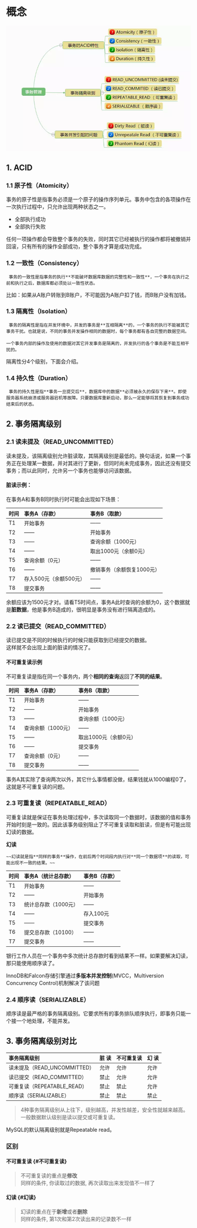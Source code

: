 # 概念



![](../../.gitbook/assets/image%20%2889%29.png)

## 1.  ACID

### **1.1 原子性（Atomicity）**

事务的原子性是指事务必须是一个原子的操作序列单元。事务中包含的各项操作在一次执行过程中，只允许出现两种状态之一。

* 全部执行成功
* 全部执行失败

任何一项操作都会导致整个事务的失败，同时其它已经被执行的操作都将被撤销并回滚，只有所有的操作全部成功，整个事务才算是成功完成。

### **1.2 一致性（Consistency）**

     事务的一致性是指事务的执行**不能破坏数据库数据的完整性和一致性**，一个事务在执行之前和执行之后，数据库都必须处以一致性状态。

比如：如果从A账户转账到B账户，不可能因为A账户扣了钱，而B账户没有加钱。

### **1.3 隔离性（Isolation）**

     事务的隔离性是指在并发环境中，并发的事务是**互相隔离**的，一个事务的执行不能被其它事务干扰。也就是说，不同的事务并发操作相同的数据时，每个事务都有各自完整的数据空间。

    一个事务内部的操作及使用的数据对其它并发事务是隔离的，并发执行的各个事务是不能互相干扰的。

隔离性分4个级别，下面会介绍。

### **1.4 持久性（Duration）**

     事务的持久性是指**事务一旦提交后**，数据库中的数据**必须被永久的保存下来**。即使服务器系统崩溃或服务器宕机等故障。只要数据库重新启动，那么一定能够将其恢复到事务成功结束后的状态。

## 2. 事务隔离级别

### **2.1 读未提及（READ\_UNCOMMITTED）**

读未提及，该隔离级别允许脏读取，其隔离级别是最低的。换句话说，如果一个事务正在处理某一数据，并对其进行了更新，但同时尚未完成事务，因此还没有提交事务；而以此同时，允许另一个事务也能够访问该数据。

#### **脏读示例：**

在事务A和事务B同时执行时可能会出现如下场景：

| 时间 | 事务A（存款） | 事务B（取款） |
| :--- | :--- | :--- |
| T1 | 开始事务 | —— |
| T2 | —— | 开始事务 |
| T3 | —— | 查询余额（1000元） |
| T4 | —— | 取出1000元（余额0元） |
| T5 | 查询余额（0元） | —— |
| T6 | —— | 撤销事务（余额恢复1000元） |
| T7 | 存入500元（余额500元） | —— |
| T8 | 提交事务 | —— |

余额应该为1500元才对。请看T5时间点，事务A此时查询的余额为0，这个数据就是**脏数据**，他是事务B造成的，很明显是事务没有进行隔离造成的。

### **2.2 读已提交（READ\_COMMITTED）**

读已提交是不同的时候执行的时候只能获取到已经提交的数据。  
 这样就不会出现上面的脏读的情况了。

#### **不可重复读示例**

 不可重复读是指在同一个事务内，两个**相同的查询**返回了**不同的结果**。 

| 时间 | 事务A（存款） | 事务B（取款） |
| :--- | :--- | :--- |
| T1 | 开始事务 | —— |
| T2 | —— | 开始事务 |
| T3 | —— | 查询余额（1000元） |
| T4 | 查询余额（1000元） | —— |
| T5 | —— | 取出1000元（余额0元） |
| T6 | —— | 提交事务 |
| T7 | 查询余额（0元） | —— |
| T8 | 提交事务 | —— |

事务A其实除了查询两次以外，其它什么事情都没做，结果钱就从1000编程0了，这就是不可重复读的问题。

### **2.3 可重复读（REPEATABLE\_READ）**

可重复读就是保证在事务处理过程中，多次读取同一个数据时，该数据的值和事务开始时刻是一致的。因此该事务级别阻止了不可重复读取和脏读，但是有可能出现幻读的数据。

**幻读**

    ~~幻读就是指**同样的事务**操作，在前后两个时间段内执行对**同一个数据项**的读取，可能出现不一致的结果。~~

| 时间 | 事务A（统计总存款） | 事务B（存款） |
| :--- | :--- | :--- |
| T1 | 开始事务 | —— |
| T2 | —— | 开始事务 |
| T3 | 统计总存款（1000元） | —— |
| T4 | —— | 存入100元 |
| T5 | —— | 提交事务 |
| T6 | 提交总存款（10100） | —— |
| T7 | 提交事务 | —— |

银行工作人员在一个事务中多次统计总存款时看到结果不一样。如果要解决幻读，那只能使用顺序读了。

 InnoDB和Falcon存储引擎通过**多版本并发控制**\(MVCC，Multiversion Concurrency Control\)机制解决了该问题

### **2.4 顺序读（SERIALIZABLE）**

顺序读是最严格的事务隔离级别。它要求所有的事务排队顺序执行，即事务只能一个接一个地处理，不能并发。

## 3. 事务隔离级别对比

| 事务隔离级别 | 脏 读 | 不可重复读 | 幻 读 |
| :--- | :--- | :--- | :--- |
| 读未提及（READ\_UNCOMMITTED） | 允许 | 允许 | 允许 |
| 读已提交（READ\_COMMITTED） | 禁止 | 允许 | 允许 |
| 可重复读（REPEATABLE\_READ） | 禁止 | 禁止 | 允许 |
| 顺序读（SERIALIZABLE） | 禁止 | 禁止 | 禁止 |

> 4种事务隔离级别从上往下，级别越高，并发性越差，安全性就越来越高。  
>  一般数据默认级别是读以提交或可重复读。

  
 MySQL的默认隔离级别就是Repeatable read。

### 区别

#### 不可重复读 {#不可重复读}

> 不可重复读的重点是**修改**   
> 同样的条件, 你读取过的数据, 再次读取出来发现值不一样了

#### 幻读 {#幻读}

> 幻读的重点在于**新增**或者**删除**   
> 同样的条件, 第1次和第2次读出来的记录数不一样


